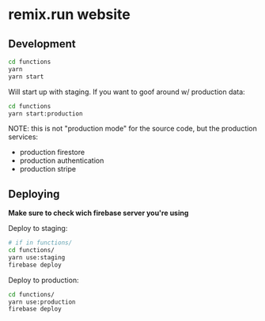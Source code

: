 # remix.run website

## Development

```sh
cd functions
yarn
yarn start
```

Will start up with staging. If you want to goof around w/ production data:

```sh
cd functions
yarn start:production
```

NOTE: this is not "production mode" for the source code, but the production services:

- production firestore
- production authentication
- production stripe

## Deploying

**Make sure to check wich firebase server you're using**

Deploy to staging:

```sh
# if in functions/
cd functions/
yarn use:staging
firebase deploy
```

Deploy to production:

```sh
cd functions/
yarn use:production
firebase deploy
```

